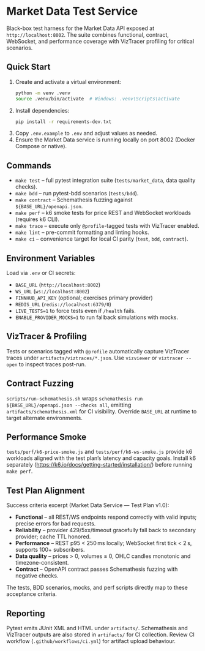 # Market Data Test Service

Black-box test harness for the Market Data API exposed at `http://localhost:8002`. The suite combines functional, contract, WebSocket, and performance coverage with VizTracer profiling for critical scenarios.

## Quick Start

1. Create and activate a virtual environment:
   ```bash
   python -m venv .venv
   source .venv/bin/activate  # Windows: .venv\Scripts\activate
   ```
2. Install dependencies:
   ```bash
   pip install -r requirements-dev.txt
   ```
3. Copy `.env.example` to `.env` and adjust values as needed.
4. Ensure the Market Data service is running locally on port 8002 (Docker Compose or native).

## Commands

- `make test` – full pytest integration suite (`tests/market_data`, data quality checks).
- `make bdd` – run pytest-bdd scenarios (`tests/bdd`).
- `make contract` – Schemathesis fuzzing against `${BASE_URL}/openapi.json`.
- `make perf` – k6 smoke tests for price REST and WebSocket workloads (requires k6 CLI).
- `make trace` – execute only `@profile`-tagged tests with VizTracer enabled.
- `make lint` – pre-commit formatting and linting hooks.
- `make ci` – convenience target for local CI parity (`test`, `bdd`, `contract`).

## Environment Variables

Load via `.env` or CI secrets:

- `BASE_URL` (`http://localhost:8002`)
- `WS_URL` (`ws://localhost:8002`)
- `FINNHUB_API_KEY` (optional; exercises primary provider)
- `REDIS_URL` (`redis://localhost:6379/0`)
- `LIVE_TESTS=1` to force tests even if `/health` fails.
- `ENABLE_PROVIDER_MOCKS=1` to run fallback simulations with mocks.

## VizTracer & Profiling

Tests or scenarios tagged with `@profile` automatically capture VizTracer traces under `artifacts/viztraces/*.json`. Use `vizviewer` or `viztracer --open` to inspect traces post-run.

## Contract Fuzzing

`scripts/run-schemathesis.sh` wraps `schemathesis run ${BASE_URL}/openapi.json --checks all`, emitting `artifacts/schemathesis.xml` for CI visibility. Override `BASE_URL` at runtime to target alternate environments.

## Performance Smoke

`tests/perf/k6-price-smoke.js` and `tests/perf/k6-ws-smoke.js` provide k6 workloads aligned with the test plan’s latency and capacity goals. Install k6 separately (https://k6.io/docs/getting-started/installation/) before running `make perf`.

## Test Plan Alignment

Success criteria excerpt (Market Data Service — Test Plan v1.0):

- **Functional** – all REST/WS endpoints respond correctly with valid inputs; precise errors for bad requests.
- **Reliability** – provider 429/5xx/timeout gracefully fall back to secondary provider; cache TTL honored.
- **Performance** – REST p95 < 250 ms locally; WebSocket first tick < 2 s, supports 100+ subscribers.
- **Data quality** – prices > 0, volumes ≥ 0, OHLC candles monotonic and timezone-consistent.
- **Contract** – OpenAPI contract passes Schemathesis fuzzing with negative checks.

The tests, BDD scenarios, mocks, and perf scripts directly map to these acceptance criteria.

## Reporting

Pytest emits JUnit XML and HTML under `artifacts/`. Schemathesis and VizTracer outputs are also stored in `artifacts/` for CI collection. Review CI workflow (`.github/workflows/ci.yml`) for artifact upload behaviour.
